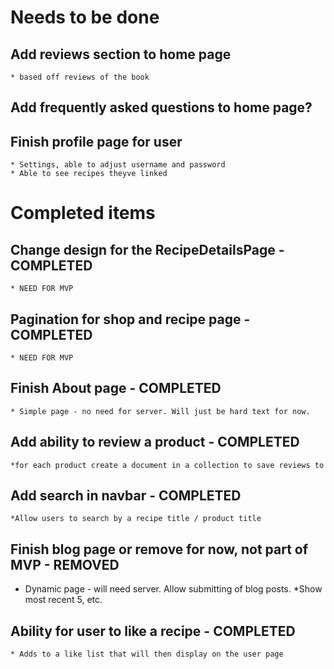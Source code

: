 # Needs to be done
## Add reviews section to home page
    * based off reviews of the book

## Add frequently asked questions to home page?

## Finish profile page for user
    * Settings, able to adjust username and password
    * Able to see recipes theyve linked

# Completed items
## Change design for the RecipeDetailsPage - COMPLETED
    * NEED FOR MVP

## Pagination for shop and recipe page - COMPLETED
    * NEED FOR MVP

## Finish About page - COMPLETED
    * Simple page - no need for server. Will just be hard text for now.

## Add ability to review a product - COMPLETED
    *for each product create a document in a collection to save reviews to

## Add search in navbar - COMPLETED
    *Allow users to search by a recipe title / product title

## Finish blog page or remove for now, not part of MVP - REMOVED
* Dynamic page - will need server. Allow submitting of blog posts.
*Show most recent 5, etc.

## Ability for user to like a recipe - COMPLETED
    * Adds to a like list that will then display on the user page